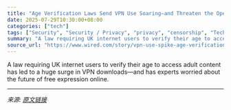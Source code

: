 ```yaml
---
title: "Age Verification Laws Send VPN Use Soaring—and Threaten the Open Internet"
date: 2025-07-29T10:30:00+08:00
categories: ["tech"]
tags: ["Security", "Security / Privacy", "privacy", "censorship", "Tech Policy and Law", "UK", "VPN", "Workarounds"]
summary: "A law requiring UK internet users to verify their age to access adult content has led to a huge surge in VPN downloads—and has experts worried about the future of free expression online."
source_url: "https://www.wired.com/story/vpn-use-spike-age-verification-laws-uk/"
---
```


A law requiring UK internet users to verify their age to access adult content has led to a huge surge in VPN downloads—and has experts worried about the future of free expression online.

---

*来源: [原文链接](https://www.wired.com/story/vpn-use-spike-age-verification-laws-uk/)*
